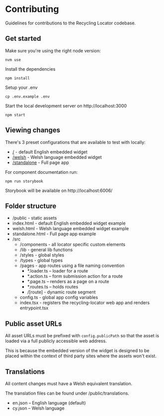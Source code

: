 # Contributing

Guidelines for contributions to the Recycling Locator codebase.

## Get started

Make sure you're using the right node version:

```
nvm use
```

Install the dependencies

```
npm install
```

Setup your .env

```
cp .env.example .env
```

Start the local development server on http://localhost:3000

```
npm start
```

## Viewing changes

There's 3 preset configurations that are available to test with locally:

- [/](http://localhost:3000) - default English embedded widget
- [/welsh](http://localhost:3000/welsh) - Welsh language embedded widget
- [/standalone](http://localhost:3000/standalone) - Full page app

For component documentation run:

```
npm run storybook
```

Storybook will be available on http://localhost:6006/

## Folder structure

- /public - static assets
- index.html - default English embedded widget example
- welsh.html - Welsh language embedded widget example
- standalone.html - Full page app example
- /src
  - /components - all locator specific custom elements
  - /lib - general lib functions
  - /styles - global styles
  - /types - global types
  - /pages - app routes using a file naming convention
    - *.loader.ts – loader for a route
    - *.action.ts – form submission action for a route
    - *.page.ts – renders as a page on a route
    - *.routes.ts – holds routes
    - /\[route\] - dynamic route segment
  - config.ts - global app config variables
  - index.tsx - registers the recycling-locator web app and renders entrypoint.tsx

## Public asset URLs

All asset URLs must be prefixed with `config.publicPath` so that the asset is loaded via a full publicly accessible web address.

This is because the embedded version of the widget is designed to be placed within the context of third party sites where the assets won't exist.

## Translations

All content changes must have a Welsh equivalent translation.

The translation files can be found under /public/translations.

- en.json – English language (default)
- cy.json – Welsh language
